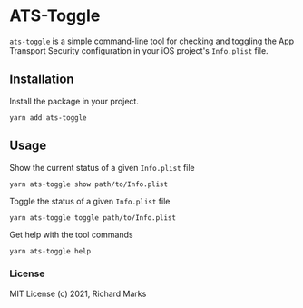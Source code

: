 # ATS-Toggle

`ats-toggle` is a simple command-line tool for checking and toggling the App Transport Security configuration in your iOS project's `Info.plist` file.

## Installation

Install the package in your project.

```
yarn add ats-toggle
```

## Usage

Show the current status of a given `Info.plist` file

```
yarn ats-toggle show path/to/Info.plist
```

Toggle the status of a given `Info.plist` file

```
yarn ats-toggle toggle path/to/Info.plist
```

Get help with the tool commands

```
yarn ats-toggle help
```

### License
MIT License (c) 2021, Richard Marks

